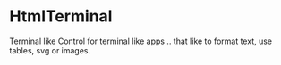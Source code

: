 # HtmlTerminal
Terminal like Control for terminal like apps .. that like to format text, use tables, svg or images.
